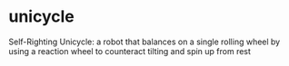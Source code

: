 # unicycle

Self-Righting Unicycle: a robot that balances on a single rolling wheel by using a reaction wheel to counteract tilting and spin up from rest